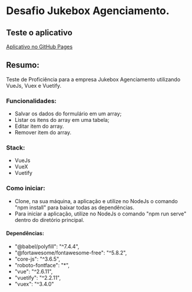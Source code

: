 # Desafio Jukebox Agenciamento.

## Teste o aplicativo
[Aplicativo no GitHub Pages](https://github.com/kewineic/jukebox-challenge)

## Resumo:
Teste de Proficiência para a empresa Jukebox Agenciamento utilizando VueJs, Vuex e Vuetify.

### Funcionalidades:
- Salvar os dados do formulário em um array;
-	Listar os itens do array em uma tabela;
- Editar item do array.
-	Remover item do array.

### Stack:
- VueJs
- VueX
- Vuetify

### Como iniciar:
- Clone, na sua máquina, a aplicação e utilize no NodeJs o comando "npm install" para baixar todas as dependências.
- Para iniciar a aplicação, utilize no NodeJs o comando "npm run serve" dentro do diretório principal.

#### Dependências:
- "@babel/polyfill": "^7.4.4",
- "@fortawesome/fontawesome-free": "^5.8.2",
- "core-js": "^3.6.5",
- "roboto-fontface": "*",
- "vue": "^2.6.11",
- "vuetify": "^2.2.11",
- "vuex": "^3.4.0"